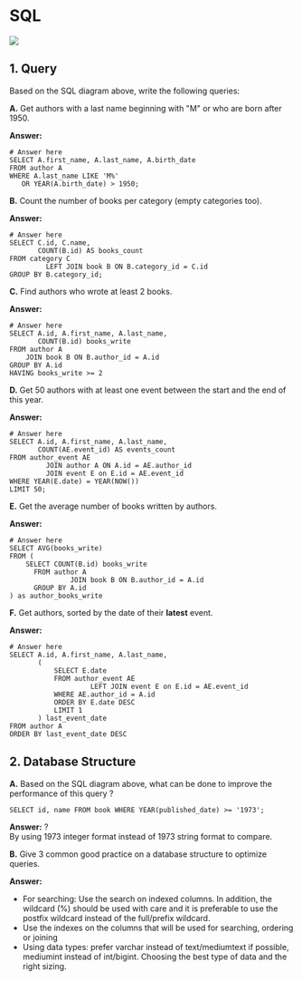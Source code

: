 # SQL

![](images/sql-diagram.png)

## 1. Query

Based on the SQL diagram above, write the following queries:

**A.** Get authors with a last name beginning with "M" or who are born after 1950.

**Answer:**
```mysql
# Answer here
SELECT A.first_name, A.last_name, A.birth_date
FROM author A
WHERE A.last_name LIKE 'M%'
   OR YEAR(A.birth_date) > 1950;
```

**B.** Count the number of books per category (empty categories too).

**Answer:**
```mysql
# Answer here
SELECT C.id, C.name, 
       COUNT(B.id) AS books_count
FROM category C
         LEFT JOIN book B ON B.category_id = C.id
GROUP BY B.category_id;
```

**C.** Find authors who wrote at least 2 books.

**Answer:**
```mysql
# Answer here
SELECT A.id, A.first_name, A.last_name,
       COUNT(B.id) books_write
FROM author A
    JOIN book B ON B.author_id = A.id
GROUP BY A.id
HAVING books_write >= 2
```

**D.** Get 50 authors with at least one event between the start and the end of this year.

**Answer:**
```mysql
# Answer here
SELECT A.id, A.first_name, A.last_name,
       COUNT(AE.event_id) AS events_count
FROM author_event AE
         JOIN author A ON A.id = AE.author_id
         JOIN event E on E.id = AE.event_id
WHERE YEAR(E.date) = YEAR(NOW())
LIMIT 50;
```

**E.** Get the average number of books written by authors.

**Answer:**
```mysql
# Answer here
SELECT AVG(books_write)
FROM (
    SELECT COUNT(B.id) books_write
      FROM author A
               JOIN book B ON B.author_id = A.id
      GROUP BY A.id
) as author_books_write
```

**F.** Get authors, sorted by the date of their **latest** event.

**Answer:**
```mysql
# Answer here
SELECT A.id, A.first_name, A.last_name,
       (
           SELECT E.date
           FROM author_event AE
                    LEFT JOIN event E on E.id = AE.event_id
           WHERE AE.author_id = A.id
           ORDER BY E.date DESC
           LIMIT 1
       ) last_event_date
FROM author A
ORDER BY last_event_date DESC
```

## 2. Database Structure

**A.** Based on the SQL diagram above, what can be done to improve the performance of this query ?

```mysql
SELECT id, name FROM book WHERE YEAR(published_date) >= '1973';
```

**Answer:** ?   
By using 1973 integer format instead of 1973 string format to compare.


**B.** Give 3 common good practice on a database structure to optimize queries.

**Answer:** 
 - For searching: Use the search on indexed columns. In addition, the wildcard (%) should be used with care and it is preferable to use the postfix wildcard instead of the full/prefix wildcard.
 - Use the indexes on the columns that will be used for searching, ordering or joining
 - Using data types: prefer varchar instead of text/mediumtext if possible, mediumint instead of int/bigint. Choosing the best type of data and the right sizing.

